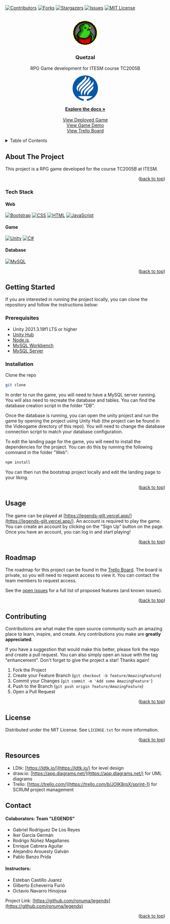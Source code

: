 <a name="readme-top"></a>

<!-- PROJECT SHIELDS -->

[![Contributors][contributors-shield]][contributors-url]
[![Forks][forks-shield]][forks-url]
[![Stargazers][stars-shield]][stars-url]
[![Issues][issues-shield]][issues-url]
[![MIT License][license-shield]][license-url]

<!-- PROJECT LOGO -->
<br />
<div align="center">
<img src="Web/images/logo1.png" alt="Logo" width="80" height="80">
<h3 align="center">Quetzal</h3>

  <p align="center">
    RPG Game development for ITESM course TC2005B
    <br />
    </p>
     <a href="https://github.com/ronuma/legends">
    <img src="Web/images/Logo_TEC.svg" alt="Logo" width="80" height="80">
  </a>

  <p>
  <a href="https://github.com/ronuma/legends"><strong>Explore the docs »</strong></a>
    <br />
    <br />
    <a href="https://legends-gilt.vercel.app/">View Deployed Game</a>
    <br />
    <a href="https://bit.ly/QuetzalVideoDemo123">View Game Demo</a>
    <br />
    <a href="https://trello.com/b/JOlK8rpX/sprint-1">View Trello Board</a>
  </p>
</div>

<!-- TABLE OF CONTENTS -->
<details>
  <summary>Table of Contents</summary>
  <ol>
    <li>
      <a href="#about-the-project">About The Project</a>
      <ul>
        <li><a href="#tech-stack">Built With</a></li>
      </ul>
    </li>
    <li>
      <a href="#getting-started">Getting Started</a>
      <ul>
        <li><a href="#prerequisites">Prerequisites</a></li>
        <li><a href="#installation">Installation</a></li>
      </ul>
    </li>
    <li><a href="#usage">Usage</a></li>
    <li><a href="#roadmap">Roadmap</a></li>
    <li><a href="#contributing">Contributing</a></li>
    <li><a href="#license">License</a></li>
    <li><a href="#resources">Resources</a></li>
    <li><a href="#contact">Contact</a></li>
  </ol>
</details>

<!-- ABOUT THE PROJECT -->

## About The Project

This project is a RPG game developed for the course TC2005B at ITESM.

<p align="right">(<a href="#readme-top">back to top</a>)</p>

### Tech Stack

#### Web

[![Bootstrap][bootstrap.com]][bootstrap-url]
[![CSS][css3.com]][css3-url]
[![HTML][html.com]][html-url]
[![JavaScript][javascript.com]][javascript-url]

#### Game

[![Unity][unity.com]][unity-url]
[![C#][c#.com]][c#-url]

#### Database

[![MySQL][mysql.com]][mysql-url]

<p align="right">(<a href="#readme-top">back to top</a>)</p>

<!-- GETTING STARTED -->

## Getting Started

If you are interested in running the project locally, you can clone the repository and follow the instructions below:

### Prerequisites

<!-- Unity -->

-  Unity 2021.3.19f1 LTS or higher
-  [Unity Hub](https://unity3d.com/get-unity/download)
-  [Node.js](https://nodejs.org/en/download/).
-  [MySQL Workbench](https://dev.mysql.com/downloads/workbench/)
-  [MySQL Server](https://dev.mysql.com/downloads/mysql/)

### Installation

Clone the repo

```sh
git clone
```

In order to run the game, you will need to have a MySQL server running. You will also need to recreate the database and tables. You can find the database creation script in the folder "DB".

Once the database is running, you can open the unity project and run the game by opening the project using Unity Hub (the project can be found in the Videogame directory of this repo). You will need to change the database connection script to match your database configuration.

To edit the landing page for the game, you will need to install the dependencies for the project. You can do this by running the following command in the folder "Web":

```sh
npm install
```

You can then run the bootstrap project locally and edit the landing page to your liking.

<p align="right">(<a href="#readme-top">back to top</a>)</p>

<!-- USAGE EXAMPLES -->

## Usage

The game can be played at [https://legends-gilt.vercel.app/](https://legends-gilt.vercel.app/). An account is required to play the game. You can create an account by clicking on the "Sign Up" button on the page. Once you have an account, you can log in and start playing!

<p align="right">(<a href="#readme-top">back to top</a>)</p>

<!-- ROADMAP -->

## Roadmap

The roadmap for this project can be found in the [Trello Board](https://trello.com/b/JOlK8rpX/sprint-1). The board is private, so you will need to request access to view it. You can contact the team members to request access.

See the [open issues](https://github.com/ronuma/legends/issues) for a full list of proposed features (and known issues).

<p align="right">(<a href="#readme-top">back to top</a>)</p>

<!-- CONTRIBUTING -->

## Contributing

Contributions are what make the open source community such an amazing place to learn, inspire, and create. Any contributions you make are **greatly appreciated**.

If you have a suggestion that would make this better, please fork the repo and create a pull request. You can also simply open an issue with the tag "enhancement".
Don't forget to give the project a star! Thanks again!

1. Fork the Project
2. Create your Feature Branch (`git checkout -b feature/AmazingFeature`)
3. Commit your Changes (`git commit -m 'Add some AmazingFeature'`)
4. Push to the Branch (`git push origin feature/AmazingFeature`)
5. Open a Pull Request

<p align="right">(<a href="#readme-top">back to top</a>)</p>

<!-- LICENSE -->

## License

Distributed under the MIT License. See `LICENSE.txt` for more information.

<p align="right">(<a href="#readme-top">back to top</a>)</p>

<!-- Resources used (aknowledgement)-->

## Resources

-  LDtk: [https://ldtk.io/](https://ldtk.io/) for level design
-  draw.io: [https://app.diagrams.net/](https://app.diagrams.net/) for UML diagrams
-  Trello: [https://trello.com/](https://trello.com/b/JOlK8rpX/sprint-1) for SCRUM project management

<!-- CONTACT -->

## Contact

#### **Colaborators: Team "LEGENDS"**

-  Gabriel Rodríguez De Los Reyes
-  Iker García Germán
-  Rodrigo Núñez Magallanes
-  Enrique Cabrera Aguilar
-  Alejandro Arouesty Galván
-  Pablo Banzo Prida

#### **Instructors:**

-  Esteban Castillo Juarez
-  Gilberto Echeverría Furió
-  Octavio Navarro Hinojosa

Project Link: [https://github.com/ronuma/legends](https://github.com/ronuma/legends)

<p align="right">(<a href="#readme-top">back to top</a>)</p>

<!-- MARKDOWN LINKS & IMAGES -->

<!-- Trello link -->

[trello-url]: https://trello.com/b/JOlK8rpX/sprint-1

<!-- GitHub Shields -->

[contributors-shield]: https://img.shields.io/github/contributors/ronuma/legends.svg?style=for-the-badge
[contributors-url]: https://github.com/ronuma/legends/graphs/contributors
[forks-shield]: https://img.shields.io/github/forks/ronuma/legends.svg?style=for-the-badge
[forks-url]: https://github.com/ronuma/legends/network/members
[stars-shield]: https://img.shields.io/github/stars/ronuma/legends.svg?style=for-the-badge
[stars-url]: https://github.com/ronuma/legends/stargazers
[issues-shield]: https://img.shields.io/github/issues/ronuma/legends.svg?style=for-the-badge
[issues-url]: https://github.com/ronuma/legends/issues
[license-shield]: https://img.shields.io/github/license/ronuma/legends.svg?style=for-the-badge
[license-url]: https://github.com/ronuma/legends/blob/master/LICENSE.txt

<!-- Stack Shields -->
<!-- Web Shields -->

[bootstrap.com]: https://img.shields.io/badge/Bootstrap-563D7C?style=for-the-badge&logo=bootstrap&logoColor=white
[bootstrap-url]: https://getbootstrap.com
[css3.com]: https://img.shields.io/badge/CSS3-1572B6?style=for-the-badge&logo=css3&logoColor=white
[css3-url]: https://developer.mozilla.org/en-US/docs/Web/CSS
[html.com]: https://img.shields.io/badge/HTML5-E34F26?style=for-the-badge&logo=html5&logoColor=white
[html-url]: https://developer.mozilla.org/en-US/docs/Web/HTML
[javascript.com]: https://img.shields.io/badge/JavaScript-F7DF1E?style=for-the-badge&logo=javascript&logoColor=black
[javascript-url]: https://developer.mozilla.org/en-US/docs/Web/JavaScript

<!-- Game Shields -->

[unity.com]: https://img.shields.io/badge/Unity-100000?style=for-the-badge&logo=unity&logoColor=white
[unity-url]: https://unity.com/
[c#.com]: https://img.shields.io/badge/C%23-239120?style=for-the-badge&logo=c-sharp&logoColor=white
[c#-url]: https://docs.microsoft.com/en-us/dotnet/csharp/

<!-- Database Shields -->

[mysql.com]: https://img.shields.io/badge/MySQL-00000F?style=for-the-badge&logo=mysql&logoColor=white
[mysql-url]: https://www.mysql.com/
